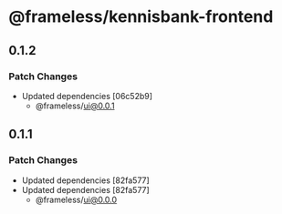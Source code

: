 # @frameless/kennisbank-frontend

## 0.1.2

### Patch Changes

- Updated dependencies [06c52b9]
  - @frameless/ui@0.0.1

## 0.1.1

### Patch Changes

- Updated dependencies [82fa577]
- Updated dependencies [82fa577]
  - @frameless/ui@0.0.0

